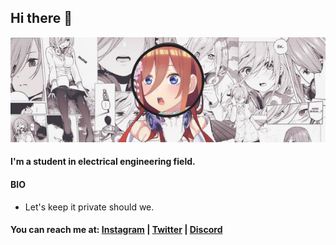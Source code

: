 ## Hi there 👋

<p align="center">
  <img src="banner.png" alt="frez banner"/>
</p>

#### I'm a student in electrical engineering field.

#### BIO

- Let's keep it private should we.

#### You can reach me at: [Instagram](https://www.instagram.com/frez._) | [Twitter](https://twitter.com/frezamirul) | [Discord](https://discord.gg/gSyjwfy7tc)

<!--
**edisonlee55/edisonlee55** is a ✨ _special_ ✨ repository because its `README.md` (this file) appears on your GitHub profile.

Here are some ideas to get you started:

- 🔭 I’m currently working on ...
- 🌱 I’m currently learning ...
- 👯 I’m looking to collaborate on ...
- 🤔 I’m looking for help with ...
- 💬 Ask me about ...
- 📫 How to reach me: ...
- 😄 Pronouns: ...
- ⚡ Fun fact: ...
-->
